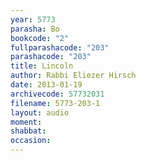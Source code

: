 ```yaml
---
year: 5773
parasha: Bo
bookcode: "2"
fullparashacode: "203"
parashacode: "203"
title: Lincoln
author: Rabbi Eliezer Hirsch
date: 2013-01-19
archivecode: 57732031
filename: 5773-203-1
layout: audio
moment: 
shabbat: 
occasion: 
---
```

